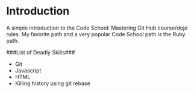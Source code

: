 # Introduction #

A simple introduction to the Code School: Mastering Git Hub course/dojo rules. My favorite path and a very popular Code School path is the Ruby path.

###List of Deadly Skills###
* Git
* Javascript
* HTML
* Killing history using git rebase